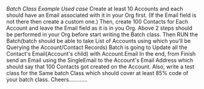 *Batch Class Example Used case*
Create at least 10 Accounts and each should have an Email associated with it in your Org first. (If the Email field is not there then create a custom one.)
	Then, create 100 Contacts for Each Account and leave the Email field as it is in you Org.
	Above 2 steps should be performed in your Org before start writing the Batch class.
	Then RUN the Batch(batch should be able to take List of Accounts using which you'll be Querying the Account/Contact Records)
	Batch is going to Update all the Contact's Email(Account's child) with Account.Email
	In the end, from Finish send an Email using the SingleEmail to the Account's Email Address which should say that 100 Contacts got created on the Account.
	Also, write a test class for the Same batch Class which should cover at least 85% code of your batch class.
	Cheers............
	   
